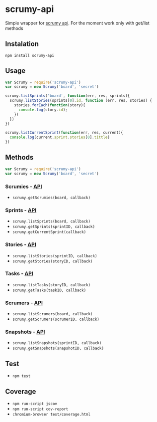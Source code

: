 # scrumy-api
Simple wrapper for [scrumy api](http://apidoc.scrumy.com/wiki/show/REST+API). For the moment work only with get/list methods

## Instalation
```
npm install scrumy-api
```

## Usage
```javascript
var Scrumy = require('scrumy-api')
var scrumy = new Scrumy('board', 'secret')

scrumy.listSprints('board', function(err, res, sprints){
  scrumy.listStories(sprints[0].id, function (err, res, stories) {
    stories.forEach(function(story){
      console.log(story.id);
    })
  })
})

scrumy.listCurrentSprint(function(err, res, current){
  console.log(current.sprint.stories[0].tittle)
})
```

## Methods
```javascript
var Scrumy = require('scrumy-api')
var scrumy = new Scrumy('board', 'secret')
```

### Scrumies - [API](http://w3w.scrumy.com/wiki/show/Scrumies)
* ```scrumy.getScrumies(board, callback)```

### Sprints - [API](http://w3w.scrumy.com/wiki/show/Sprints)
* ```scrumy.listSprints(board, callback)```
* ```scrumy.getSprints(sprintID, callback)```
* ```scrumy.getCurrentSprint(callback)```

### Stories - [API](http://w3w.scrumy.com/wiki/show/Stories)
* ```scrumy.listStories(sprintID, callback)```
* ```scrumy.getStories(storyID, callback)```

### Tasks - [API](http://w3w.scrumy.com/wiki/show/Tasks)
* ```scrumy.listTasks(storyID, callback)```
* ```scrumy.getTasks(taskID, callback)```

### Scrumers - [API](http://w3w.scrumy.com/wiki/show/Scrumers)
* ```scrumy.listScrumers(board, callback)```
* ```scrumy.getScrumers(scrumerID, callback)```

### Snapshots - [API](http://w3w.scrumy.com/wiki/show/Snapshots)
* ```scrumy.listSnapshots(sprintID, callback)```
* ```scrumy.getSnapshots(snapshotID, callback)```

## Test
* ```npm test```

## Coverage
* ```npm run-script jscov```
* ```npm run-script cov-report```
* ```chromium-browser test/coverage.html```